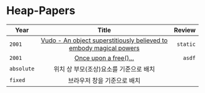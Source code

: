 # Heap-Papers
| Year | Title | Review |
|---|:---:|---:|
|`2001`| [Vudo - An object superstitiously believed to embody magical powers](http://phrack.org/issues/57/8.html) | `static` |
| `2001` | [Once upon a free()...](http://phrack.org/issues/57/9.html) | `asdf` |
| `absolute` | 위치 상 부모(조상)요소를 기준으로 배치 |  |
| `fixed` | 브라우저 창을 기준으로 배치 |  |

